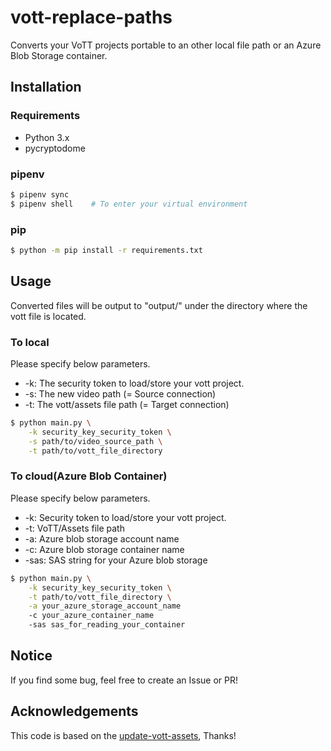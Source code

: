 # vott-replace-paths
Converts your VoTT projects portable to an other local file path or an Azure Blob Storage container.

## Installation
### Requirements
- Python 3.x
- pycryptodome

### pipenv
```bash
$ pipenv sync
$ pipenv shell    # To enter your virtual environment
```

### pip
```bash
$ python -m pip install -r requirements.txt
```

## Usage
Converted files will be output to "output/" under the directory where the vott file is located.

### To local
Please specify below parameters.

- -k: The security token to load/store your vott project.
- -s: The new video path (= Source connection)
- -t: The vott/assets file path (= Target connection)

```bash
$ python main.py \
    -k security_key_security_token \
    -s path/to/video_source_path \
    -t path/to/vott_file_directory
```

### To cloud(Azure Blob Container)
Please specify below parameters.

- -k: Security token to load/store your vott project.
- -t: VoTT/Assets file path
- -a: Azure blob storage account name
- -c: Azure blob storage container name
- -sas: SAS string for your Azure blob storage

```bash
$ python main.py \
    -k security_key_security_token \
    -t path/to/vott_file_directory \
    -a your_azure_storage_account_name
    -c your_azure_container_name
    -sas sas_for_reading_your_container
```

## Notice
If you find some bug, feel free to create an Issue or PR!

## Acknowledgements
This code is based on the [update-vott-assets](https://github.com/cnrmck/update-vott-assets), Thanks!

